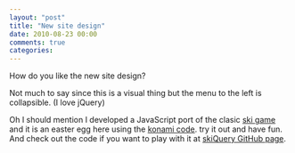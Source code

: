 ```yaml
--- 
layout: "post"
title: "New site design"
date: 2010-08-23 00:00
comments: true
categories:
---
```

How do you like the new site design?

Not much to say since this is a visual thing but the menu to the left is
collapsible. (I love jQuery)

Oh I should mention I developed a JavaScript port of the clasic [ski game][1]
and it is an easter egg here using the [konami code][2]. try it out and have
fun. And check out the code if you want to play with it at
[skiQuery GitHub page][3].

[1]: http://catb.org/~esr/ski/
[2]: http://en.wikipedia.org/wiki/Konami_Code
[3]: http://sukima.github.com/skiQuery/
